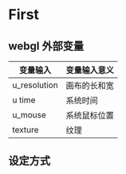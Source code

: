 # First

## webgl 外部变量

| 变量输入     | 变量输入意义 |
| ------------ | ------------ |
| u_resolution | 画布的长和宽 |
| u time       | 系统时间     |
| u_mouse      | 系统鼠标位置 |
| texture      | 纹理         |

## 设定方式
